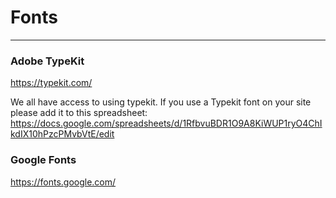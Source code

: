 # Fonts
***
### Adobe TypeKit
https://typekit.com/

We all have access to using typekit. If you use a Typekit font on your site please add it to this spreadsheet:
https://docs.google.com/spreadsheets/d/1RfbvuBDR1O9A8KiWUP1ryO4ChIkdIX10hPzcPMvbVtE/edit

### Google Fonts
https://fonts.google.com/


 